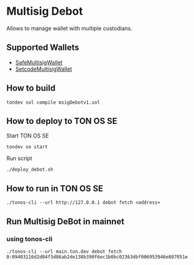 # Multisig Debot

Allows to manage wallet with multiple custodians.

## Supported Wallets

- [SafeMultisigWallet](https://github.com/tonlabs/ton-labs-contracts/blob/master/solidity/safemultisig/SafeMultisigWallet.tvc)
- [SetcodeMultisigWallet](https://github.com/tonlabs/ton-labs-contracts/blob/master/solidity/setcodemultisig/SetcodeMultisigWallet.tvc)

## How to build

    tondev sol compile msigDebotv1.sol

## How to deploy to TON OS SE

Start TON OS SE

    tondev se start

Run script

    ./deploy_debot.sh

## How to run in TON OS SE

    ./tonos-cli --url http://127.0.0.1 debot fetch <address>

## Run Multisig DeBot in mainnet
### using tonos-cli

    ./tonos-cli --url main.ton.dev debot fetch 0:09403116d2d04f3d86ab2de138b390f6ec1b0bc02363dbf006953946e807051e



